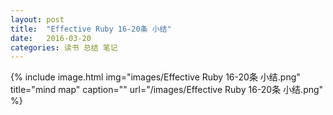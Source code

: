 ```yaml
---
layout: post
title:  "Effective Ruby 16-20条 小结"
date:   2016-03-20 
categories: 读书 总结 笔记
---
```


{% include image.html
            img="images/Effective Ruby 16-20条 小结.png"
            title="mind map"
            caption=""
            url="/images/Effective Ruby 16-20条 小结.png" %}


